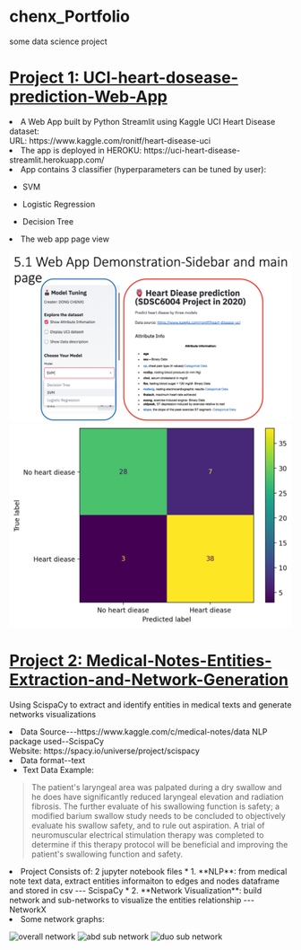 # chenx_Portfolio
some data science project 

# [Project 1: UCI-heart-dosease-prediction-Web-App](https://github.com/chenx-git/UCI-heart-disease-prediction-Web-App)
<li>A Web App built by Python Streamlit using Kaggle UCI Heart Disease dataset:
<br>URL: https://www.kaggle.com/ronitf/heart-disease-uci
  
<li>The app is deployed in HEROKU: https://uci-heart-disease-streamlit.herokuapp.com/

<li>App contains 3 classifier (hyperparameters can be tuned by user):

  * SVM

  * Logistic Regression

  * Decision Tree

<li>The web app page view
  
![screenshot](https://github.com/chenx-git/UCI-heart-disease-prediction-Web-App/blob/main/screenshot.png)
![confusion matrix](https://github.com/chenx-git/UCI-heart-disease-prediction-Web-App/blob/main/confusion.png)


# [Project 2: Medical-Notes-Entities-Extraction-and-Network-Generation](https://github.com/chenx-git/Medical-Notes-Entities-Extraction-and-Network-Visualization)
Using ScispaCy to extract and identify entities in medical texts and generate networks visualizations
<li>Data Source---https://www.kaggle.com/c/medical-notes/data
NLP package used--ScispaCy <br>Website: https://spacy.io/universe/project/scispacy
<li>Data format--text
  
  * Text Data Example:
> The patient's laryngeal area was palpated during a dry swallow and he does have significantly reduced laryngeal elevation and radiation fibrosis.  The further evaluate of his swallowing function is safety; a modified barium swallow study needs to be concluded to objectively evaluate his swallow safety, and to rule out aspiration.  A trial of neuromuscular electrical stimulation therapy was completed to determine if this therapy protocol will be beneficial and improving the patient's swallowing function and safety.



<li>Project Consists of: 2 jupyter notebook files
  * 1. **NLP**: from medical note text data, extract entities informaiton to edges and nodes dataframe and stored in csv --- ScispaCy 
  * 2. **Network Visualization**: build network and sub-networks to visualize the entities relationship --- NetworkX


<li>Some network graphs:
  
![overall network](https://github.com/eduhkdcx/Medical-notes-entities-extraction-and-network-visualization/blob/main/plots/whole.png)
![abd sub network](https://github.com/eduhkdcx/Medical-notes-entities-extraction-and-network-visualization/blob/main/plots/abd.png)
![duo sub network](https://github.com/eduhkdcx/Medical-notes-entities-extraction-and-network-visualization/blob/main/plots/duo.png)
